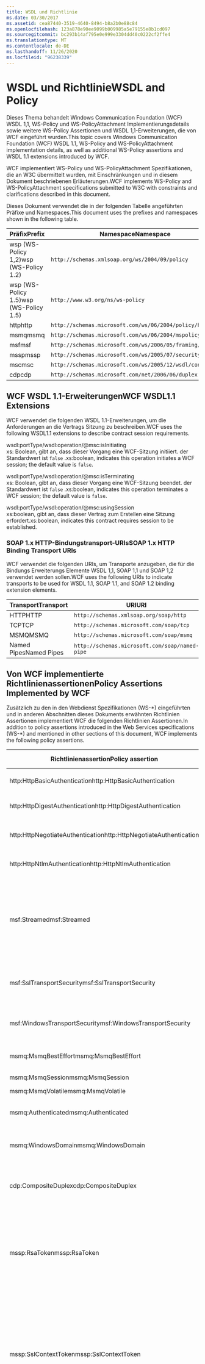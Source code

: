 ```yaml
---
title: WSDL und Richtlinie
ms.date: 03/30/2017
ms.assetid: cea87440-3519-4640-8494-b8a2b0e88c84
ms.openlocfilehash: 123a878e90ee9099b009985a5e79155e8b1cd097
ms.sourcegitcommit: bc293b14af795e0e999e3304dd40c0222cf2ffe4
ms.translationtype: MT
ms.contentlocale: de-DE
ms.lasthandoff: 11/26/2020
ms.locfileid: "96238339"
---
```

# <a name="wsdl-and-policy"></a><span data-ttu-id="1c664-102">WSDL und Richtlinie</span><span class="sxs-lookup"><span data-stu-id="1c664-102">WSDL and Policy</span></span>

<span data-ttu-id="1c664-103">Dieses Thema behandelt Windows Communication Foundation (WCF) WSDL 1,1, WS-Policy und WS-PolicyAttachment Implementierungsdetails sowie weitere WS-Policy Assertionen und WSDL 1,1-Erweiterungen, die von WCF eingeführt wurden.</span><span class="sxs-lookup"><span data-stu-id="1c664-103">This topic covers Windows Communication Foundation (WCF) WSDL 1.1, WS-Policy and WS-PolicyAttachment implementation details, as well as additional WS-Policy assertions and WSDL 1.1 extensions introduced by WCF.</span></span>  
  
 <span data-ttu-id="1c664-104">WCF implementiert WS-Policy und WS-PolicyAttachment Spezifikationen, die an W3C übermittelt wurden, mit Einschränkungen und in diesem Dokument beschriebenen Erläuterungen.</span><span class="sxs-lookup"><span data-stu-id="1c664-104">WCF implements WS-Policy and WS-PolicyAttachment specifications submitted to W3C with constraints and clarifications described in this document.</span></span>  
  
 <span data-ttu-id="1c664-105">Dieses Dokument verwendet die in der folgenden Tabelle angeführten Präfixe und Namespaces.</span><span class="sxs-lookup"><span data-stu-id="1c664-105">This document uses the prefixes and namespaces shown in the following table.</span></span>  
  
|<span data-ttu-id="1c664-106">Präfix</span><span class="sxs-lookup"><span data-stu-id="1c664-106">Prefix</span></span>|<span data-ttu-id="1c664-107">Namespace</span><span class="sxs-lookup"><span data-stu-id="1c664-107">Namespace</span></span>|  
|------------|---------------|  
|<span data-ttu-id="1c664-108">wsp (WS-Policy 1,2)</span><span class="sxs-lookup"><span data-stu-id="1c664-108">wsp (WS-Policy 1.2)</span></span>|`http://schemas.xmlsoap.org/ws/2004/09/policy`|  
|<span data-ttu-id="1c664-109">wsp (WS-Policy 1.5)</span><span class="sxs-lookup"><span data-stu-id="1c664-109">wsp (WS-Policy 1.5)</span></span>|`http://www.w3.org/ns/ws-policy`|  
|<span data-ttu-id="1c664-110">http</span><span class="sxs-lookup"><span data-stu-id="1c664-110">http</span></span>|`http://schemas.microsoft.com/ws/06/2004/policy/http`|  
|<span data-ttu-id="1c664-111">msmq</span><span class="sxs-lookup"><span data-stu-id="1c664-111">msmq</span></span>|`http://schemas.microsoft.com/ws/06/2004/mspolicy/msmq`|  
|<span data-ttu-id="1c664-112">msf</span><span class="sxs-lookup"><span data-stu-id="1c664-112">msf</span></span>|`http://schemas.microsoft.com/ws/2006/05/framing/policy`|  
|<span data-ttu-id="1c664-113">mssp</span><span class="sxs-lookup"><span data-stu-id="1c664-113">mssp</span></span>|`http://schemas.microsoft.com/ws/2005/07/securitypolicy`|  
|<span data-ttu-id="1c664-114">msc</span><span class="sxs-lookup"><span data-stu-id="1c664-114">msc</span></span>|`http://schemas.microsoft.com/ws/2005/12/wsdl/contract`|  
|<span data-ttu-id="1c664-115">cdp</span><span class="sxs-lookup"><span data-stu-id="1c664-115">cdp</span></span>|`http://schemas.microsoft.com/net/2006/06/duplex`|  
  
## <a name="wcf-wsdl11-extensions"></a><span data-ttu-id="1c664-116">WCF WSDL 1.1-Erweiterungen</span><span class="sxs-lookup"><span data-stu-id="1c664-116">WCF WSDL1.1 Extensions</span></span>  

 <span data-ttu-id="1c664-117">WCF verwendet die folgenden WSDL 1.1-Erweiterungen, um die Anforderungen an die Vertrags Sitzung zu beschreiben.</span><span class="sxs-lookup"><span data-stu-id="1c664-117">WCF uses the following WSDL1.1 extensions to describe contract session requirements.</span></span>  
  
 wsdl:portType/wsdl:operation/@msc:isInitiating  
 <span data-ttu-id="1c664-118">xs: Boolean, gibt an, dass dieser Vorgang eine WCF-Sitzung initiiert. der Standardwert ist `false` .</span><span class="sxs-lookup"><span data-stu-id="1c664-118">xs:boolean, indicates this operation initiates a WCF session; the default value is `false`.</span></span>  
  
 wsdl:portType/wsdl:operation/@msc:isTerminating  
 <span data-ttu-id="1c664-119">xs: Boolean, gibt an, dass dieser Vorgang eine WCF-Sitzung beendet. der Standardwert ist `false` .</span><span class="sxs-lookup"><span data-stu-id="1c664-119">xs:boolean, indicates this operation terminates a WCF session; the default value is `false`.</span></span>  
  
 wsdl:portType/wsdl:operation/@msc:usingSession  
 <span data-ttu-id="1c664-120">xs:boolean, gibt an, dass dieser Vertrag zum Erstellen eine Sitzung erfordert.</span><span class="sxs-lookup"><span data-stu-id="1c664-120">xs:boolean, indicates this contract requires session to be established.</span></span>  
  
### <a name="soap-1x-http-binding-transport-uris"></a><span data-ttu-id="1c664-121">SOAP 1.x HTTP-Bindungstransport-URIs</span><span class="sxs-lookup"><span data-stu-id="1c664-121">SOAP 1.x HTTP Binding Transport URIs</span></span>  

 <span data-ttu-id="1c664-122">WCF verwendet die folgenden URIs, um Transporte anzugeben, die für die Bindungs Erweiterungs Elemente WSDL 1,1, SOAP 1,1 und SOAP 1,2 verwendet werden sollen.</span><span class="sxs-lookup"><span data-stu-id="1c664-122">WCF uses the following URIs to indicate transports to be used for WSDL 1.1, SOAP 1.1, and SOAP 1.2 binding extension elements.</span></span>  
  
|<span data-ttu-id="1c664-123">Transport</span><span class="sxs-lookup"><span data-stu-id="1c664-123">Transport</span></span>|<span data-ttu-id="1c664-124">URI</span><span class="sxs-lookup"><span data-stu-id="1c664-124">URI</span></span>|  
|---------------|---------|  
|<span data-ttu-id="1c664-125">HTTP</span><span class="sxs-lookup"><span data-stu-id="1c664-125">HTTP</span></span>|`http://schemas.xmlsoap.org/soap/http`|  
|<span data-ttu-id="1c664-126">TCP</span><span class="sxs-lookup"><span data-stu-id="1c664-126">TCP</span></span>|`http://schemas.microsoft.com/soap/tcp`|  
|<span data-ttu-id="1c664-127">MSMQ</span><span class="sxs-lookup"><span data-stu-id="1c664-127">MSMQ</span></span>|`http://schemas.microsoft.com/soap/msmq`|  
|<span data-ttu-id="1c664-128">Named Pipes</span><span class="sxs-lookup"><span data-stu-id="1c664-128">Named Pipes</span></span>|`http://schemas.microsoft.com/soap/named-pipe`|  
  
## <a name="policy-assertions-implemented-by-wcf"></a><span data-ttu-id="1c664-129">Von WCF implementierte Richtlinienassertionen</span><span class="sxs-lookup"><span data-stu-id="1c664-129">Policy Assertions Implemented by WCF</span></span>  

 <span data-ttu-id="1c664-130">Zusätzlich zu den in den Webdienst Spezifikationen (WS-\*) eingeführten und in anderen Abschnitten dieses Dokuments erwähnten Richtlinien Assertionen implementiert WCF die folgenden Richtlinien Assertionen.</span><span class="sxs-lookup"><span data-stu-id="1c664-130">In addition to policy assertions introduced in the Web Services specifications (WS-\*) and mentioned in other sections of this document, WCF implements the following policy assertions.</span></span>  
  
|<span data-ttu-id="1c664-131">Richtlinienassertion</span><span class="sxs-lookup"><span data-stu-id="1c664-131">Policy assertion</span></span>|<span data-ttu-id="1c664-132">Richtliniensubjekt</span><span class="sxs-lookup"><span data-stu-id="1c664-132">Policy subject</span></span>|<span data-ttu-id="1c664-133">BESCHREIBUNG</span><span class="sxs-lookup"><span data-stu-id="1c664-133">Description</span></span>|  
|----------------------|--------------------|-----------------|  
|<span data-ttu-id="1c664-134">http:HttpBasicAuthentication</span><span class="sxs-lookup"><span data-stu-id="1c664-134">http:HttpBasicAuthentication</span></span>|<span data-ttu-id="1c664-135">Endpunkt</span><span class="sxs-lookup"><span data-stu-id="1c664-135">Endpoint</span></span>|<span data-ttu-id="1c664-136">Endpunkt verwendet die HTTP-Standardauthentifizierung.</span><span class="sxs-lookup"><span data-stu-id="1c664-136">Endpoint uses HTTP Basic Authentication.</span></span>|  
|<span data-ttu-id="1c664-137">http:HttpDigestAuthentication</span><span class="sxs-lookup"><span data-stu-id="1c664-137">http:HttpDigestAuthentication</span></span>|<span data-ttu-id="1c664-138">Endpunkt</span><span class="sxs-lookup"><span data-stu-id="1c664-138">Endpoint</span></span>|<span data-ttu-id="1c664-139">Endpunkt verwendet die HTTP-Hashwertauthentifizierung.</span><span class="sxs-lookup"><span data-stu-id="1c664-139">Endpoint uses HTTP Digest Authentication.</span></span>|  
|<span data-ttu-id="1c664-140">http:HttpNegotiateAuthentication</span><span class="sxs-lookup"><span data-stu-id="1c664-140">http:HttpNegotiateAuthentication</span></span>|<span data-ttu-id="1c664-141">Endpunkt</span><span class="sxs-lookup"><span data-stu-id="1c664-141">Endpoint</span></span>|<span data-ttu-id="1c664-142">Endpunkt verwendet die HTTP-Negotiate-Authentifizierung.</span><span class="sxs-lookup"><span data-stu-id="1c664-142">Endpoint uses HTTP Negotiate Authentication.</span></span>|  
|<span data-ttu-id="1c664-143">http:HttpNtlmAuthentication</span><span class="sxs-lookup"><span data-stu-id="1c664-143">http:HttpNtlmAuthentication</span></span>|<span data-ttu-id="1c664-144">Endpunkt</span><span class="sxs-lookup"><span data-stu-id="1c664-144">Endpoint</span></span>|<span data-ttu-id="1c664-145">Endpunkt verwendet die HTTP-NTLM-Authentifizierung.</span><span class="sxs-lookup"><span data-stu-id="1c664-145">Endpoint uses HTTP NTLM Authentication.</span></span>|  
|<span data-ttu-id="1c664-146">msf:Streamed</span><span class="sxs-lookup"><span data-stu-id="1c664-146">msf:Streamed</span></span>|<span data-ttu-id="1c664-147">Endpunkt</span><span class="sxs-lookup"><span data-stu-id="1c664-147">Endpoint</span></span>|<span data-ttu-id="1c664-148">Endpunkt verwendet Stream-Nachrichtenrahmen.</span><span class="sxs-lookup"><span data-stu-id="1c664-148">Endpoint uses streamed message framing.</span></span> <span data-ttu-id="1c664-149">Diese Assertion wird mit dem für Transporte wie TCP bereitgestellten Message Framing-Protokoll und benannte Pipes verwendet.</span><span class="sxs-lookup"><span data-stu-id="1c664-149">This assertion is used with the Message Framing protocol provided for transports such as TCP, and named pipes.</span></span>|  
|<span data-ttu-id="1c664-150">msf:SslTransportSecurity</span><span class="sxs-lookup"><span data-stu-id="1c664-150">msf:SslTransportSecurity</span></span>|<span data-ttu-id="1c664-151">Endpunkt</span><span class="sxs-lookup"><span data-stu-id="1c664-151">Endpoint</span></span>|<span data-ttu-id="1c664-152">Endpunkt verwendet TLS (Transport Layer Security) mit Nachrichtenrahmen.</span><span class="sxs-lookup"><span data-stu-id="1c664-152">Endpoint uses transport-layer security (TLS) with message framing.</span></span>|  
|<span data-ttu-id="1c664-153">msf:WindowsTransportSecurity</span><span class="sxs-lookup"><span data-stu-id="1c664-153">msf:WindowsTransportSecurity</span></span>|<span data-ttu-id="1c664-154">Endpunkt</span><span class="sxs-lookup"><span data-stu-id="1c664-154">Endpoint</span></span>|<span data-ttu-id="1c664-155">Endpunkt verwendet SPNEGO (Security Provider Negotiation) mit Nachrichtenrahmen.</span><span class="sxs-lookup"><span data-stu-id="1c664-155">Endpoint uses Security Provider Negotiation (SPNEGO) with message framing.</span></span>|  
|<span data-ttu-id="1c664-156">msmq:MsmqBestEffort</span><span class="sxs-lookup"><span data-stu-id="1c664-156">msmq:MsmqBestEffort</span></span>|<span data-ttu-id="1c664-157">Endpunkt</span><span class="sxs-lookup"><span data-stu-id="1c664-157">Endpoint</span></span>|<span data-ttu-id="1c664-158">MSMQ mit Best-Effort-Garantien.</span><span class="sxs-lookup"><span data-stu-id="1c664-158">MSMQ with best-effort guarantees.</span></span>|  
|<span data-ttu-id="1c664-159">msmq:MsmqSession</span><span class="sxs-lookup"><span data-stu-id="1c664-159">msmq:MsmqSession</span></span>|<span data-ttu-id="1c664-160">Endpunkt</span><span class="sxs-lookup"><span data-stu-id="1c664-160">Endpoint</span></span>|<span data-ttu-id="1c664-161">MSMQ mit Sitzungsgarantien.</span><span class="sxs-lookup"><span data-stu-id="1c664-161">MSMQ with Session guarantees.</span></span>|  
|<span data-ttu-id="1c664-162">msmq:MsmqVolatile</span><span class="sxs-lookup"><span data-stu-id="1c664-162">msmq:MsmqVolatile</span></span>|<span data-ttu-id="1c664-163">Endpunkt</span><span class="sxs-lookup"><span data-stu-id="1c664-163">Endpoint</span></span>|<span data-ttu-id="1c664-164">MSMQ Volatile.</span><span class="sxs-lookup"><span data-stu-id="1c664-164">MSMQ Volatile.</span></span>|  
|<span data-ttu-id="1c664-165">msmq:Authenticated</span><span class="sxs-lookup"><span data-stu-id="1c664-165">msmq:Authenticated</span></span>|<span data-ttu-id="1c664-166">Endpunkt</span><span class="sxs-lookup"><span data-stu-id="1c664-166">Endpoint</span></span>|<span data-ttu-id="1c664-167">Die Authentifizierung wird mit dem MSMQ-Transport verwendet.</span><span class="sxs-lookup"><span data-stu-id="1c664-167">Authentication is used with MSMQ transport.</span></span>|  
|<span data-ttu-id="1c664-168">msmq:WindowsDomain</span><span class="sxs-lookup"><span data-stu-id="1c664-168">msmq:WindowsDomain</span></span>|<span data-ttu-id="1c664-169">Endpunkt</span><span class="sxs-lookup"><span data-stu-id="1c664-169">Endpoint</span></span>|<span data-ttu-id="1c664-170">MSMQ verwendet die Windows-Domänenauthentifizierung.</span><span class="sxs-lookup"><span data-stu-id="1c664-170">MSMQ uses Windows Domain authentication.</span></span>|  
|<span data-ttu-id="1c664-171">cdp:CompositeDuplex</span><span class="sxs-lookup"><span data-stu-id="1c664-171">cdp:CompositeDuplex</span></span>|<span data-ttu-id="1c664-172">Endpunkt</span><span class="sxs-lookup"><span data-stu-id="1c664-172">Endpoint</span></span>|<span data-ttu-id="1c664-173">Endpunkt verwendet zwei separate umgekehrte Transportverbindungen für ein- und ausgehende Nachrichten.</span><span class="sxs-lookup"><span data-stu-id="1c664-173">Endpoint uses two separate converse transport connections for in and out messages.</span></span>|  
|<span data-ttu-id="1c664-174">mssp:RsaToken</span><span class="sxs-lookup"><span data-stu-id="1c664-174">mssp:RsaToken</span></span>|<span data-ttu-id="1c664-175">geschachtelt</span><span class="sxs-lookup"><span data-stu-id="1c664-175">Nested</span></span>|<span data-ttu-id="1c664-176">RSA-Schlüsseltokenassertion.</span><span class="sxs-lookup"><span data-stu-id="1c664-176">RSA key token assertion.</span></span> <span data-ttu-id="1c664-177">Diese Anforderung wird in der Regel durch einen als Teil der Schlüsselinformationen in einer unterzeichnenden Signatur direkt serialisierten RSA-Schlüssel erfüllt.</span><span class="sxs-lookup"><span data-stu-id="1c664-177">This requirement is typically satisfied by an RSA key serialized directly as part of the key information in an endorsing signature.</span></span>|  
|<span data-ttu-id="1c664-178">mssp:SslContextToken</span><span class="sxs-lookup"><span data-stu-id="1c664-178">mssp:SslContextToken</span></span>|<span data-ttu-id="1c664-179">geschachtelt</span><span class="sxs-lookup"><span data-stu-id="1c664-179">Nested</span></span>|<span data-ttu-id="1c664-180">Erfordert, dass ein mit binärem TLS-Handshake mit WS-Trust abgerufener SecurityContextToken verwendet wird.</span><span class="sxs-lookup"><span data-stu-id="1c664-180">Requires that a SecurityContextToken obtained using binary TLS handshake using WS-Trust be used.</span></span> <span data-ttu-id="1c664-181">Geschachtelte Assertionen umfassen: sp:RequireDerivedKeys, mssp:MustNotSendCancel, mssp:RequireClientCertificate.</span><span class="sxs-lookup"><span data-stu-id="1c664-181">Nested assertions include: sp:RequireDerivedKeys, mssp:MustNotSendCancel, mssp:RequireClientCertificate.</span></span>|  
|<span data-ttu-id="1c664-182">mssp:MustNotSendCancel</span><span class="sxs-lookup"><span data-stu-id="1c664-182">mssp:MustNotSendCancel</span></span>|<span data-ttu-id="1c664-183">geschachtelt</span><span class="sxs-lookup"><span data-stu-id="1c664-183">Nested</span></span>|<span data-ttu-id="1c664-184">Gibt eine Anforderung an, dass Anforderungssicherheitstoken (Request Security Token, RST)-Anforderungsnachrichten [WS-Trust], die die Cancel-Bindung [WS-Trust, WS-SC] verwenden, nicht an den Aussteller eines bestimmten SecurityContextToken gesendet werden.</span><span class="sxs-lookup"><span data-stu-id="1c664-184">Specifies a requirement that a request security token (RST) request messages [WS-Trust] using the Cancel binding [WS-Trust, WS-SC] not be sent to the issuer of a given SecurityContextToken.</span></span> <span data-ttu-id="1c664-185">Wenn diese Assertion vorhanden ist, dürfen solche Anforderungsnachrichten nicht an den Aussteller gesendet werden.</span><span class="sxs-lookup"><span data-stu-id="1c664-185">If this assertion is present, then such request messages must not be sent to the issuer.</span></span> <span data-ttu-id="1c664-186">Wenn diese Assertion nicht vorhanden ist, können solche Anforderungsnachrichten an den Aussteller gesendet werden.</span><span class="sxs-lookup"><span data-stu-id="1c664-186">If this assertion is not present, then such request messages can be sent to the issuer.</span></span>|  
|<span data-ttu-id="1c664-187">mssp:RequireClientCertificate</span><span class="sxs-lookup"><span data-stu-id="1c664-187">mssp:RequireClientCertificate</span></span>|<span data-ttu-id="1c664-188">geschachtelt</span><span class="sxs-lookup"><span data-stu-id="1c664-188">Nested</span></span>|<span data-ttu-id="1c664-189">Dieses optionale Element gibt die Anforderung an, dass ein Clientzertifikat als Teil des TLSNEGO-Protokolls bereitgestellt wird.</span><span class="sxs-lookup"><span data-stu-id="1c664-189">This optional element specifies a requirement for a client certificate to be provided as part of the TLSNEGO protocol.</span></span> <span data-ttu-id="1c664-190">Wenn diese Assertion vorhanden ist, muss ein Clientzertifikat bereitgestellt werden.</span><span class="sxs-lookup"><span data-stu-id="1c664-190">If this assertion is present, then a client certificate must be provided.</span></span> <span data-ttu-id="1c664-191">Wenn diese Assertion nicht vorhanden ist, darf kein Clientzertifikat bereitgestellt werden.</span><span class="sxs-lookup"><span data-stu-id="1c664-191">If this assertion is not present, then a client certificate must not be provided.</span></span> <span data-ttu-id="1c664-192">Diese Assertion darf nicht außerhalb von mssp:SslContextToken verwendet werden.</span><span class="sxs-lookup"><span data-stu-id="1c664-192">This assertion must not be used outside of mssp:SslContextToken.</span></span>|  
  
## <a name="see-also"></a><span data-ttu-id="1c664-193">Weitere Informationen</span><span class="sxs-lookup"><span data-stu-id="1c664-193">See also</span></span>

- [<span data-ttu-id="1c664-194">Benutzerdefinierte WSDL-Veröffentlichung</span><span class="sxs-lookup"><span data-stu-id="1c664-194">Custom WSDL Publication</span></span>](../samples/custom-wsdl-publication.md)
- [<span data-ttu-id="1c664-195">Vorgehensweise: Exportieren von benutzerdefinierten WSDL-Informationen</span><span class="sxs-lookup"><span data-stu-id="1c664-195">How to: Export Custom WSDL</span></span>](../extending/how-to-export-custom-wsdl.md)
- [<span data-ttu-id="1c664-196">Vorgehensweise: Importieren von benutzerdefinierten WSDL-Informationen</span><span class="sxs-lookup"><span data-stu-id="1c664-196">How to: Import Custom WSDL</span></span>](../extending/how-to-import-custom-wsdl.md)
